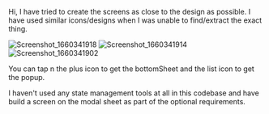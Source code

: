 Hi, I have tried to create the screens as close to the design as possible. I have used similar icons/designs when I was unable to find/extract the exact thing.

![Screenshot_1660341918](https://user-images.githubusercontent.com/6002066/184453801-c62c2353-4358-43f9-9b0a-a699154227d7.png)
![Screenshot_1660341914](https://user-images.githubusercontent.com/6002066/184453804-d5b537a8-1ced-4934-9209-331e2456c74b.png)
![Screenshot_1660341902](https://user-images.githubusercontent.com/6002066/184453809-4c772e98-675f-4403-b18c-7104e4598344.png)

You can tap n the plus icon to get the bottomSheet and the list icon to get the popup.

I haven't used any state management tools at all in this codebase and have build a screen on the modal sheet as part of the optional requirements.
